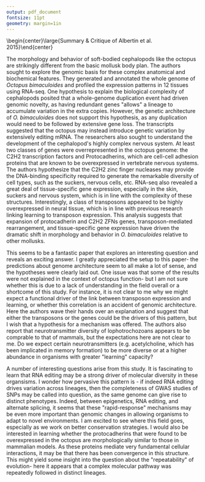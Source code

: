 ```yaml
---
output: pdf_document
fontsize: 11pt
geometry: margin=1in
---
```

\begin{center}\large{Summary \& Critique of Albertin et al. 2015}\end{center}

The morphology and behavior of soft-bodied cephalopods like the octopus are strikingly different from the basic mollusk body plan. The authors sought to explore the genomic basis for these complex anatomical and biochemical features. They generated and annotated the whole genome of *Octopus bimaculoides* and profiled the expression patterns in 12 tissues using RNA-seq. One hypothesis to explain the biological complexity of cephalopods posited that a whole-genome duplication event had driven genomic novelty, as having redundant genes "allows" a lineage to accumulate variation in the extra copies. However, the genetic architecture of *O. bimaculoides* does not support this hypothesis, as any duplication would need to be followed by extensive gene loss. The transcripts suggested that the octopus may instead introduce genetic variation by extensively editing mRNA. The researchers also sought to understand the development of the cephalopod's highly complex nervous system. At least two classes of genes were overrepresented in the octopus genome: the C2H2 transcription factors and Protocadherins, which are cell-cell adhesion proteins that are known to be overexpressed in vertebrate nervous systems. The authors hypothesize that the C2H2 zinc finger nucleases may provide the DNA-binding specificity required to generate the remarkable diversity of cell types, such as the suckers, nervous cells, etc. RNA-seq also revealed a great deal of tissue-specific gene expression, especially in the skin, suckers and nervous system, which is in line with the complexity of these structures. Interestingly, a class of transposons appeared to be highly overexpressed in neural tissue, which is in line with previous research linking learning to transposon expression. This analysis suggests that expansion of protocadherin and C2H2 ZFNs genes, transposon-mediated rearrangement, and tissue-specific gene expression have driven the dramatic shift in morphology and behavior in *O. bimaculoides* relative to other mollusks. 

This seems to be a fantastic paper that explores an interesting question and reveals an exciting answer. I greatly appreciated the setup to this paper- the predictions about genome architecture seem to all make a lot of sense, and the hypotheses were clearly laid out. One issue was that some of the results were not explained in the context of octopus function- but I am not sure whether this is due to a lack of understanding in the field overall or a shortcome of this study. For instance, it is not clear to me why we might expect a functional driver of the link between transposon expression and learning, or whether this correlation is an accident of genomic architecture. Here the authors wave their hands over an explanation and suggest that either the transposons or the genes could be the drivers of this pattern, but I wish that a hypothesis for a mechanism was offered. The authors also report that neurotransmitter diversity of lophotrochozoans appears to be comprable to that of mammals, but the expectations here are not clear to me. Do we expect certain neurotransmitters (e.g. acetylcholine, which has been implicated in memory formation) to be more diverse or at a higher abundance in organisms with greater "learning" capacity?  

A number of interesting questions arise from this study. It is fascinating to learn that RNA editing may be a strong driver of molecular diversity in these organsisms. I wonder how pervasive this pattern is - if indeed RNA editing drives variation across lineages, then the completeness of GWAS studies of SNPs may be called into question, as the same genome can give rise to distinct phenotypes. Indeed, between epigenetics, RNA editing, and alternate splicing, it seems that these "rapid-response" mechanisms may be even more important than genomic changes in allowing organisms to adapt to novel environments. I am excited to see where this field goes, especially as we work on better conservation strategies. I would also be interested in learning whether the protocadherins that were found to be overexpressed in the octopus are morphologically similar to those in mammalian models. As these proteins mediate very fundamental cellular interactions, it may be that there has been convergence in this structure. This might yield some insight into the question about the "repeatability" of evolution- here it appears that a complex molecular pathway was repeatedly followed in distinct lineages. 